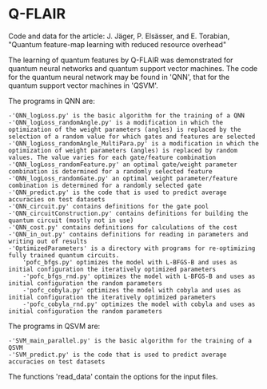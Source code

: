 # Q-FLAIR
Code and data for the article: J. Jäger, P. Elsässer, and E. Torabian, "Quantum feature-map learning with reduced resource overhead"

The learning of quantum features by Q-FLAIR was demonstrated for quantum neural networks and quantum support vector machines. The code for the quantum neural network may be found in 'QNN', that for the quantum support vector machines in 'QSVM'.

The programs in QNN are:

    -'QNN_logLoss.py' is the basic algorithm for the training of a QNN
    -'QNN_logLoss_randomAngle.py' is a modification in which the optimization of the weight parameters (angles) is replaced by the selection of a random value for which gates and features are selected
    -'QNN_logLoss_randomAngle_MultiPara.py' is a modification in which the optimization of weight parameters (angles) is replaced by random values. The value varies for each gate/feature combination
    -'QNN_logLoss_randomFeature.py' an optimal gate/weight parameter combination is determined for a randomly selected feature
    -'QNN_logLoss_randomGate.py' an optimal weight parameter/feature combination is determined for a randomly selected gate
    -'QNN_predict.py' is the code that is used to predict average accuracies on test datasets
    -'QNN_circuit.py' contains definitions for the gate pool
    -'QNN_circuitConstruction.py' contains definitions for building the quantum circuit (mostly not in use)
    -'QNN_cost.py' contains definitions for calculations of the cost
    -'QNN_in_out.py' contains definitions for reading in parameters and writing out of results
    -'OptimizedParameters' is a directory with programs for re-optimizing fully trained quantum circuits.
        'pofc_bfgs.py' optimizes the model with L-BFGS-B and uses as initial configuration the iteratively optimized parameters
        -'pofc_bfgs_rnd.py' optimizes the model with L-BFGS-B and uses as initial configuration the random parameters
        -'pofc_cobyla.py' optimizes the model with cobyla and uses as initial configuration the iteratively optimized parameters
        -'pofc_cobyla_rnd.py' optimizes the model with cobyla and uses as initial configuration the random parameters
The programs in QSVM are:

    -'SVM_main_parallel.py' is the basic algorithm for the training of a QSVM
    -'SVM_predict.py' is the code that is used to predict average accuracies on test datasets
    
The functions 'read_data' contain the options for the input files.
